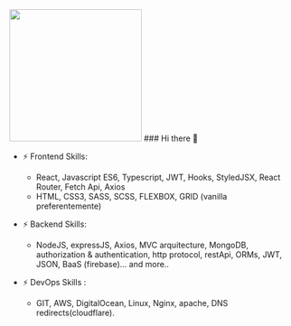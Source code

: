 
<img style="width: 234px;" src="https://64.media.tumblr.com/d36b06985b06572eeebcb4f9aa8a6a20/tumblr_n5y01dklrQ1rjledmo1_500.gifv" />
### Hi there 👋


- ⚡ Frontend Skills:
  - React, Javascript ES6, Typescript, JWT, Hooks, StyledJSX, React Router, Fetch Api, Axios
  - HTML, CSS3, SASS, SCSS, FLEXBOX, GRID (vanilla preferentemente)

- ⚡ Backend Skills:
  - NodeJS, expressJS, Axios, MVC arquitecture, MongoDB, authorization & authentication, http protocol, restApi, ORMs, JWT, JSON, BaaS (firebase)... and more..

- ⚡ DevOps Skills :
  - GIT, AWS, DigitalOcean, Linux, Nginx, apache, DNS redirects(cloudflare).
